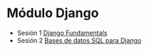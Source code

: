 # Módulo Django

* Sesión 1 [Django Fundamentals](sesion_01)
* Sesión 2 [Bases de datos SQL para Django](sesion_02)
